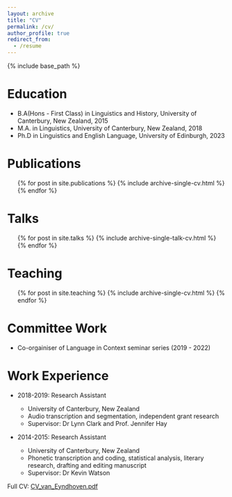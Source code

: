 ```yaml
---
layout: archive
title: "CV"
permalink: /cv/
author_profile: true
redirect_from:
  - /resume
---
```


{% include base_path %}

Education
======
* B.A(Hons - First Class) in Linguistics and History, University of Canterbury, New Zealand, 2015
* M.A. in Linguistics, University of Canterbury, New Zealand, 2018
* Ph.D in Linguistics and English Language, University of Edinburgh, 2023


Publications
======
  <ul>{% for post in site.publications %}
    {% include archive-single-cv.html %}
  {% endfor %}</ul>
  
Talks
======
  <ul>{% for post in site.talks %}
    {% include archive-single-talk-cv.html %}
  {% endfor %}</ul>
  
Teaching
======
  <ul>{% for post in site.teaching %}
    {% include archive-single-cv.html %}
  {% endfor %}</ul>
  
Committee Work
======
* Co-orgainiser of Language in Context seminar series (2019 - 2022)

Work Experience
======
* 2018-2019: Research Assistant
  * University of Canterbury, New Zealand
  * Audio transcription and segmentation, independent grant research
  * Supervisor: Dr Lynn Clark and Prof. Jennifer Hay

* 2014-2015: Research Assistant
  * University of Canterbury, New Zealand
  * Phonetic transcription and coding, statistical analysis, literary research, drafting and editing manuscript
  * Supervisor: Dr Kevin Watson
  
Full CV: 
[CV_van_Eyndhoven.pdf](https://github.com/svaney22/svaney22.github.io/files/6257705/CV_van_Eyndhoven.pdf)
